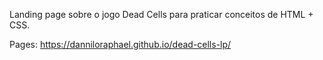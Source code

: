 Landing page sobre o jogo Dead Cells para praticar conceitos de HTML + CSS.

Pages: https://danniloraphael.github.io/dead-cells-lp/
